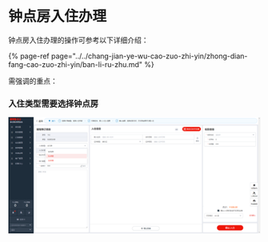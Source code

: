 # 钟点房入住办理

钟点房入住办理的操作可参考以下详细介绍：

{% page-ref page="../../chang-jian-ye-wu-cao-zuo-zhi-yin/zhong-dian-fang-cao-zuo-zhi-yin/ban-li-ru-zhu.md" %}

需强调的重点：

### 入住类型需要选择钟点房

![&#x5165;&#x4F4F;&#x7C7B;&#x578B;&#x9009;&#x62E9;&#x949F;&#x70B9;&#x623F;](../../.gitbook/assets/image%20%28361%29.png)



